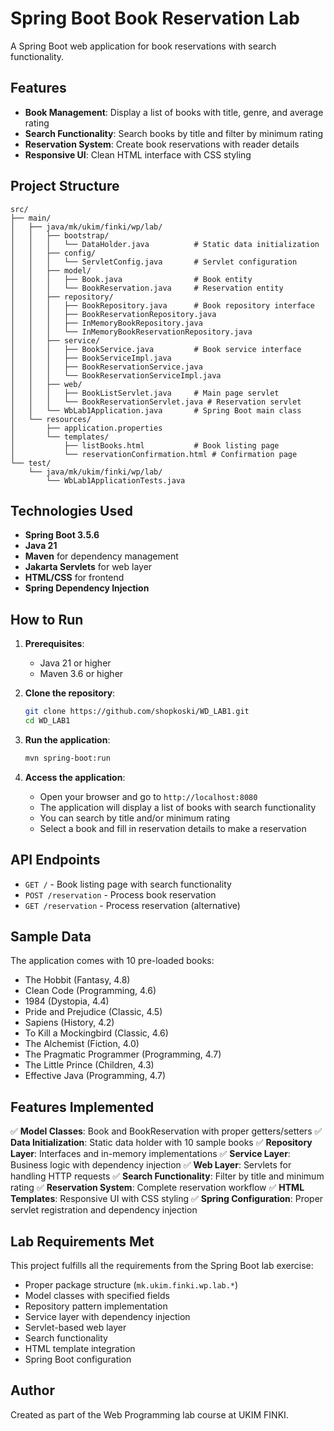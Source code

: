 # Spring Boot Book Reservation Lab

A Spring Boot web application for book reservations with search functionality.

## Features

- **Book Management**: Display a list of books with title, genre, and average rating
- **Search Functionality**: Search books by title and filter by minimum rating
- **Reservation System**: Create book reservations with reader details
- **Responsive UI**: Clean HTML interface with CSS styling

## Project Structure

```
src/
├── main/
│   ├── java/mk/ukim/finki/wp/lab/
│   │   ├── bootstrap/
│   │   │   └── DataHolder.java          # Static data initialization
│   │   ├── config/
│   │   │   └── ServletConfig.java       # Servlet configuration
│   │   ├── model/
│   │   │   ├── Book.java                # Book entity
│   │   │   └── BookReservation.java     # Reservation entity
│   │   ├── repository/
│   │   │   ├── BookRepository.java      # Book repository interface
│   │   │   ├── BookReservationRepository.java
│   │   │   ├── InMemoryBookRepository.java
│   │   │   └── InMemoryBookReservationRepository.java
│   │   ├── service/
│   │   │   ├── BookService.java         # Book service interface
│   │   │   ├── BookServiceImpl.java
│   │   │   ├── BookReservationService.java
│   │   │   └── BookReservationServiceImpl.java
│   │   ├── web/
│   │   │   ├── BookListServlet.java     # Main page servlet
│   │   │   └── BookReservationServlet.java # Reservation servlet
│   │   └── WbLab1Application.java       # Spring Boot main class
│   └── resources/
│       ├── application.properties
│       └── templates/
│           ├── listBooks.html           # Book listing page
│           └── reservationConfirmation.html # Confirmation page
└── test/
    └── java/mk/ukim/finki/wp/lab/
        └── WbLab1ApplicationTests.java
```

## Technologies Used

- **Spring Boot 3.5.6**
- **Java 21**
- **Maven** for dependency management
- **Jakarta Servlets** for web layer
- **HTML/CSS** for frontend
- **Spring Dependency Injection**

## How to Run

1. **Prerequisites**:
   - Java 21 or higher
   - Maven 3.6 or higher

2. **Clone the repository**:
   ```bash
   git clone https://github.com/shopkoski/WD_LAB1.git
   cd WD_LAB1
   ```

3. **Run the application**:
   ```bash
   mvn spring-boot:run
   ```

4. **Access the application**:
   - Open your browser and go to `http://localhost:8080`
   - The application will display a list of books with search functionality
   - You can search by title and/or minimum rating
   - Select a book and fill in reservation details to make a reservation

## API Endpoints

- `GET /` - Book listing page with search functionality
- `POST /reservation` - Process book reservation
- `GET /reservation` - Process reservation (alternative)

## Sample Data

The application comes with 10 pre-loaded books:
- The Hobbit (Fantasy, 4.8)
- Clean Code (Programming, 4.6)
- 1984 (Dystopia, 4.4)
- Pride and Prejudice (Classic, 4.5)
- Sapiens (History, 4.2)
- To Kill a Mockingbird (Classic, 4.6)
- The Alchemist (Fiction, 4.0)
- The Pragmatic Programmer (Programming, 4.7)
- The Little Prince (Children, 4.3)
- Effective Java (Programming, 4.7)

## Features Implemented

✅ **Model Classes**: Book and BookReservation with proper getters/setters
✅ **Data Initialization**: Static data holder with 10 sample books
✅ **Repository Layer**: Interfaces and in-memory implementations
✅ **Service Layer**: Business logic with dependency injection
✅ **Web Layer**: Servlets for handling HTTP requests
✅ **Search Functionality**: Filter by title and minimum rating
✅ **Reservation System**: Complete reservation workflow
✅ **HTML Templates**: Responsive UI with CSS styling
✅ **Spring Configuration**: Proper servlet registration and dependency injection

## Lab Requirements Met

This project fulfills all the requirements from the Spring Boot lab exercise:
- Proper package structure (`mk.ukim.finki.wp.lab.*`)
- Model classes with specified fields
- Repository pattern implementation
- Service layer with dependency injection
- Servlet-based web layer
- Search functionality
- HTML template integration
- Spring Boot configuration

## Author

Created as part of the Web Programming lab course at UKIM FINKI.
